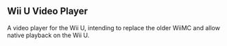 ## Wii U Video Player
A video player for the Wii U, intending to replace the older WiiMC and allow native playback on the Wii U.
